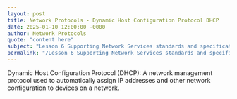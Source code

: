 ```yaml
---
layout: post
title: Network Protocols - Dynamic Host Configuration Protocol DHCP
date: 2025-01-10 12:00:00 -0000
author: Network Protocols
quote: "content here"
subject: "Lesson 6 Supporting Network Services standards and specifications"
permalink: "/Lesson 6 Supporting Network Services standards and specifications/Network Protocols/Network Protocols - Dynamic Host Configuration Protocol DHCP"
---
```


Dynamic Host Configuration Protocol (DHCP): A network management protocol used to automatically assign IP addresses and other network configuration to devices on a network.
